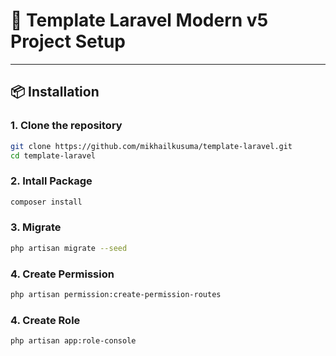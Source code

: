 # 🚀 Template Laravel Modern v5 Project Setup

---

## 📦 Installation

### 1. Clone the repository

```bash
git clone https://github.com/mikhailkusuma/template-laravel.git
cd template-laravel
```

### 2. Intall Package

```bash
composer install
```

### 3. Migrate

```bash
php artisan migrate --seed
```

### 4. Create Permission

```bash
php artisan permission:create-permission-routes
```

### 4. Create Role

```bash
php artisan app:role-console
```
